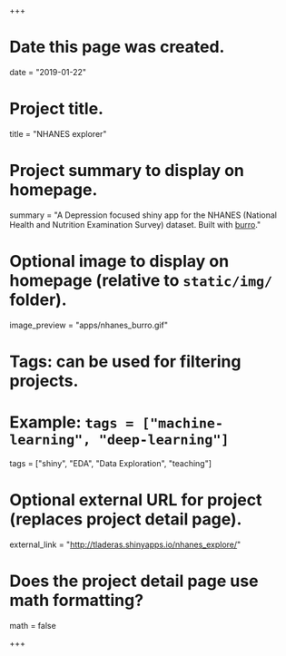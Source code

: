 +++
# Date this page was created.
date = "2019-01-22"

# Project title.
title = "NHANES explorer"

# Project summary to display on homepage.
summary = "A Depression focused shiny app for the NHANES (National Health and Nutrition Examination Survey) dataset. Built with [burro](http://laderast.github.io/burro)."

# Optional image to display on homepage (relative to `static/img/` folder).
image_preview = "apps/nhanes_burro.gif"

# Tags: can be used for filtering projects.
# Example: `tags = ["machine-learning", "deep-learning"]`
tags = ["shiny", "EDA", "Data Exploration", "teaching"]

# Optional external URL for project (replaces project detail page).
external_link = "http://tladeras.shinyapps.io/nhanes_explore/"

# Does the project detail page use math formatting?
math = false

+++

